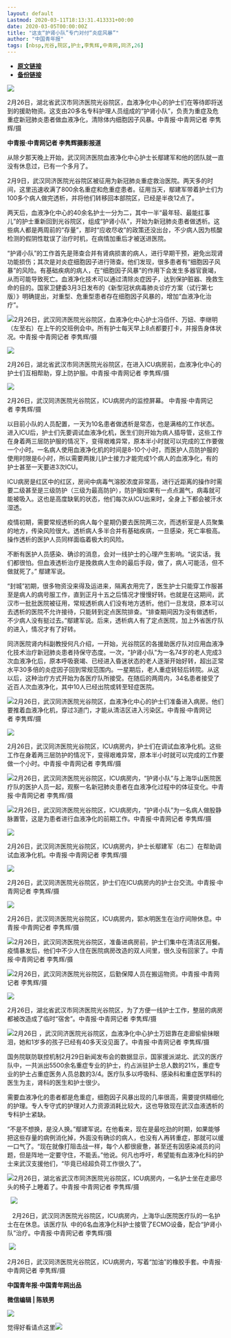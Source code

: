```yaml
---
layout: default
Lastmod: 2020-03-11T18:13:31.413331+00:00
date: 2020-03-05T00:00:00Z
title: "这支“护肾小队”专门对付“炎症风暴”"
author: "中国青年报"
tags: [nbsp,光谷,院区,护士,李隽辉,中青网,同济,26]
---
```


* [**原文链接**](https://mp.weixin.qq.com/s/KHsDD6xIebURcbqlxwExLw)
* [**备份链接**](https://archive.li/wip/RhEjw)


![](/images/post/3777eb0c94c0f8cc349ab72eb8963f6e.jpg)

2月26日，湖北省武汉市同济医院光谷院区，血液净化中心的护士们在等待即将送到的援助物资。这支由20多名专科护理人员组成的“护肾小队”，负责为重症及危重症新冠肺炎患者做血液净化，清除体内细胞因子风暴。中⻘报·中青网记者 李隽辉/摄

  

**中青报·中青网记者 李隽辉摄影报道**

从除夕那天晚上开始，武汉同济医院血液净化中心护士长鄢建军和他的团队就一直没有休息过，已有一个多月了。

2月9日，武汉同济医院光谷院区被征用为新冠肺炎重症救治医院。两天多的时间，这里迅速收满了800余名重症和危重症患者。征用当天，鄢建军带着护士们为100多个病人做完透析，并将他们转移回本部院区，已经是半夜12点了。

两天后，血液净化中心的40余名护士一分为二，其中一半“最年轻、最能扛事儿”的护士重新回到光谷院区，组成“护肾小队”，开始为新冠肺炎患者做透析。这些病人都是两周前的“存量”，那时“应收尽收”的政策还没出台，不少病人因为核酸检测的假阴性耽误了治疗时机，在病情加重后才被送进医院。

“护肾小队”的工作首先是筛查合并有肾病损害的病人，进行早期干预，避免出现肾功能损伤；其次是对炎症细胞因子进行筛查。他们发现，很多患者有“细胞因子风暴”的风险。有基础疾病的病人，在“细胞因子风暴”的作用下会发生多器官衰竭，从而可能导致死亡。血液净化技术可以通过清除炎症因子，达到保护脏器、挽救生命的目的。国家卫健委3月3日发布的《新型冠状病毒肺炎诊疗方案（试行第七版）》明确提出，对重型、危重型患者存在细胞因子风暴的，增加“血液净化治疗”。

![](/images/post/03014de4ad1c264878f4a2290010cbae.jpg)2月26日，武汉同济医院光谷院区，血液净化中心护士冯佰仟、万妞、李继明（左至右）在上午的交班例会中。所有护士每天早上8点都要打卡，并报告身体状况。中⻘报·中青网记者 李隽辉/摄

  

![](/images/post/8109ed3275574d1d7735adc625f85553.jpg)

2月26日，湖北省武汉市同济医院光谷院区，在进入ICU病房前，血液净化中心的护士们互相帮助，穿上防护服。中⻘报·中青网记者 李隽辉/摄

![](/images/post/808ec81cf1756e5a66560632d7c03423.jpg)

2月26日，武汉同济医院光谷院区，ICU病房内的监控屏幕。 中⻘报·中青网记者 李隽辉/摄

以目前小队的人员配置，一天为10名患者做透析是常态，也是满格的工作状态。进入ICU后，护士们先要调试血液净化机，医生们则开始为病人插导管，这些工作在身着两三层防护服的情况下，变得艰难异常，原本半小时就可以完成的工作要做一个小时。一名病人使用血液净化机的时间是8-10个小时，而医护人员防护服的使用时限是6小时，所以需要两拨儿护士接力才能完成1个病人的血液净化，有的护士甚至一天要进3次ICU。  

ICU病房是红区中的红区，房间中病毒气溶胶浓度非常高，进行近距离的操作时需要二级甚至是三级防护（三级为最高防护），防护服如果有一点点漏气，病毒就可能被吸入。这也是高度缺氧的状态，他们每次从ICU出来时，全身上下都会被汗水湿透。

疫情初期，需要常规透析的病人每个星期仍要去医院两三次，而透析室是人员聚集的地方，传染风险很大。透析病人多半合并有基础疾病，一旦感染，死亡率极高。操作透析的医护人员同样面临着极大的风险。

不断有医护人员感染、确诊的消息，会对一线护士的心理产生影响。“说实话，我们都很怕。但血液透析治疗是挽救病人生命的最后手段，做了，病人可能活，但不做就死了。” 鄢建军说。

“封城”初期，很多物资没来得及运进来，隔离衣用完了，医生护士只能穿工作服甚至是病人的病号服工作，直到正月十五之后情况才慢慢好转。也就是在这期间，武汉市一批批医院被征用，常规透析病人们没有地方透析。他们一旦发烧，原本可以去透析的医院不允许接待，只能转到定点医院排查。“排查期间因为没有做透析，不少病人没有挺过去。”鄢建军说。后来，透析病人有了定点医院，加上外省医疗队的进入，情况才有了好转。

同济医院肾内科副教授何凡介绍，一开始，光谷院区的各援助医疗队对应用血液净化技术治疗新冠肺炎患者持保守态度。一次，“护肾小队”为一名74岁的老人完成3次血液净化后，原本呼吸衰竭、已经进入昏迷状态的老人逐渐开始好转，超出正常水平30多倍的炎症因子回到常规范围内。一星期后，老人重症转轻后转院。从这以后，这种治疗方式开始为各医疗队所接受。在随后的两周内，34名患者接受了近百人次血液净化，其中10人已经出院或转至轻症医院。

![](/images/post/d5e68641d344f65693d1917fbaf62228.jpg)2月26日，武汉同济医院光谷院区，血液净化中心的护士们准备进入病房。他们要推着血液净化机，穿过3道门，才能从清洁区进入污染区。中⻘报·中青网记者 李隽辉/摄

![](/images/post/8743142d0b07a620b2fe674cc4d93c65.jpg)

2月26日，武汉同济医院光谷院区，ICU病房内，护士们在调试血液净化机。这些工作在身着两三层防护的情况下，变得艰难异常，原本半小时就可以完成的工作要做一个小时。中⻘报·中青网记者 李隽辉/摄

![](/images/post/3bd0a4f28b90545e9b68c2ba198a3e20.jpg)2月26日，武汉同济医院光谷院区，ICU病房内，“护肾小队”与上海华山医院医疗队的医护人员一起，观察一名新冠肺炎患者在血液净化过程中的体征变化。中⻘报·中青网记者 李隽辉/摄

![](/images/post/18169d8e90c6522b8ac0f3bd58d6046b.jpg)2月26日，武汉同济医院光谷院区，ICU病房内，“护肾小队”为一名病人做股静脉置管，这是为患者进行血液净化的前期工作。中⻘报·中青网记者 李隽辉/摄

![](/images/post/accb1d45f9fc57bf95d59e479b3d5824.jpg)

2月26日，武汉同济医院光谷院区，ICU病房内，护士长鄢建军（右二）在帮助调试血液净化机。中⻘报·中青网记者 李隽辉/摄

![](/images/post/4a1b37c1cd25c3f29665c9a4435b4d2c.jpg)

2月26日，武汉同济医院光谷院区，护士们在ICU病房内的护士台交流。中⻘报·中青网记者 李隽辉/摄

![](/images/post/aadddc2a69a392a347375bc504f5b081.jpg)

2月26日，武汉同济医院光谷院区，ICU病房内，郭水明医生在治疗间隙休息。中⻘报·中青网记者 李隽辉/摄

![](/images/post/2ff85876459c27e4b2d423959ebddcdc.jpg)2月26日，武汉同济医院光谷院区，准备进病房前，护士们集中在清洁区用餐。疫情暴发后，他们中不少人住在医院病房改造的双人间里，很久没有回家了。中⻘报·中青网记者 李隽辉/摄

![](/images/post/1b13fd8f0bbdb01f19ab844847ac48bb.jpg)2月26日，武汉同济医院光谷院区，后勤保障人员在搬运物资。中⻘报·中青网记者 李隽辉/摄

![](/images/post/3e8ec76b860716d4a3a82562b1e25b0b.jpg)

2月26日，湖北省武汉市同济医院光谷院区，为了方便一线护士工作，整层的病房都被改造成了临时“宿舍”。中⻘报·中青网记者 李隽辉/摄

![](/images/post/563dce14d6efd3bb829cb155bcfe27db.jpg)2月26日 ，武汉同济医院光谷院区，血液净化中心护士万妞靠在走廊偷偷抹眼泪，她和1岁多的孩子已经有40多天没见面了。中⻘报·中青网记者 李隽辉/摄

国务院联防联控机制2月29日新闻发布会的数据显示，国家援派湖北、武汉的医疗队中，一共派出5500余名重症专业的护士，约占派驻护士总人数的21%，重症专业的护士占重症医务人员总数的3/4。医疗队多以呼吸科、感染科和重症医学科的医生为主，肾科的医生和护士很少。

需要血液净化的患者都是危重症，细胞因子风暴出现的几率很高，需要提供精细化的护理。专人专守式的护理对人力资源消耗比较大，这也导致现在武汉血液透析的专科护士紧缺。

“不是不想换，是没人换。”鄢建军说。在他看来，现在是最吃劲的时期，如果能够把这些存量的病例消化掉，外面没有确诊的病人，也没有人再转重症，那就可以缓一口气了。“现在就像打阻击战一样，每个人都很疲惫，甚至还有因感染减员的问题，但是阵地一定要守住，不能丢。”他说。何凡也呼吁，希望能有血液净化科的护士来武汉支援他们，“毕竟已经超负荷工作很久了”。

![](/images/post/e463cc36a19225c222058b43c227e8eb.jpg)2月26日，湖北省武汉市同济医院光谷院区，ICU病房内，一名护士坐在走廊尽头的椅子上睡着了。中⻘报·中青网记者 李隽辉/摄

  ![](/images/post/0fee673ebf8ed7afb5a3178b94bbf4d9.jpg)  

   2月26日，武汉同济医院光谷院区，ICU病房内，上海华山医院医疗队的一名护士在在休息。该医疗队  中的6名血液净化科护士接管了ECMO设备，配合“护肾小队”治疗。中⻘报·中青网记者 李隽辉/摄

 ![](/images/post/9cc7c36480fcd38f217dd881f7be41ea.jpg)

2月26日，武汉同济医院光谷院区，ICU病房内，写着“加油”的橡胶手套。中⻘报·中青网记者 李隽辉/摄

**中国青年报·中国青年网出品**

**微信编辑 | 陈轶男**

![](/images/post/705dfda6bb5643e34c5db443743fbf86.jpg)

觉得好看请点这里![](/images/post/75cfe91ed7e3db23759ecd10b6c0782e.jpg)

